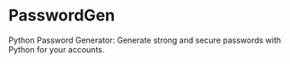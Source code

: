 # PasswordGen
Python Password Generator: Generate strong and secure passwords with Python for your accounts.